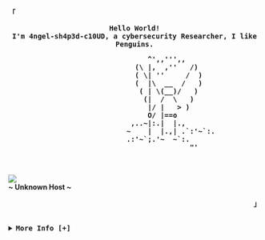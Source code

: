 <!-- 4ngel-sh4p3d-c10UD's Aesthetic GitHub Profile -->
<div align="justify">

<!-- Profile -->
<p align="left"><strong><samp>「</samp></strong></p>
  <p align="center">
    <samp>
      <b>
        Hello World!
      <br>
        I'm 4ngel-sh4p3d-c10UD, a cybersecurity Researcher, I like Penguins.
        <pre>
							     ^',,''',,
							  (\ |,  ,''   /)
							  ( \| ''     /  )
							  (  |\  __  /   )
							   ( | \(__)/   )               
							    (|  /  \   )                
							     |/ |   > )
							     O/ |==o
							 ,..~|:.|  |.,
							~    |  |.,| .`:'~`:.
							.:'~`;.'~  ~`:.      
							               "'
		</pre>
      </b>
      <br>
        <image src="https://readme-typing-svg.herokuapp.com?font=Iosevka&size=16&color=6791c9&center=true&width=410&height=45&lines=I+code+beautiful+and+aesthetic+programs.">
      <br>
      <b>
        ~ Unknown Host ~
      </b>
    </samp>
  </p>
<p align="right"><strong><samp>」</samp></strong></p>

<br>

<details>
<summary><samp><b>More Info [+]</b></samp></summary>

<h2></h2><br>

<!-- Contact Me -->
<p align="center">
  <samp>
    [<a href="https://twitter.com/">twitter</a>]
    [<a href="https://instagram.com/">instagram</a>]
    [<a href="mailto:4ngel-sh4p3d-c10UD.dev@gmail.com">e-mail</a>]
  </samp>
</p>

<h2></h2><br>

<!-- Profile Views Badge -->
<p align="center">
  <samp>
  <a href="#--------">
    <img src="https://komarev.com/ghpvc/?username=rxyhn&label=Profile+Views&color=grey" alt="profile views" /> 
  </a>
  </samp>
</p>

<!-- Github Trophy -->
<div align="center">
  <table>
    <tr>
      <td><a href="#--------"><img align="center" alt="GitHub Trophy" src="https://github-trophies.vercel.app/?username=4ngel-sh4p3d-c10UD&rank=SECRET,SSS,SS,S,AAA,AA,A&row=2&column=3&margin-w=15&margin-h=15&no-frame=true&theme=nord"></a></td>
    </tr>
  </table>
</div>

<!-- Github Stats -->
<div align="center">
  <table>
    <tr>
      <td><a href="#--------"><img height="137px" align="center" alt="GitHub Stats" src="https://github-readme-stats.vercel.app/api?username=4ngel-sh4p3d-c10UD&count_private=true&show_icons=true&include_all_commits=true&line_height=21&hide_border=true&theme=nord"/></a></td>
      <td><a href="#--------"><img height="137px" align="center" alt="Top Language" src="https://github-readme-stats.vercel.app/api/top-langs/?username=4ngel-sh4p3d-c10UD&layout=compact&line_height=21&hide_border=true&theme=nord"/></a></td>
    </tr>
  </table>
</div>

</details>
</div>
<!--

Here are some ideas to get you started:

- 🔭 I’m currently working on ...
- 🌱 I’m currently learning ...
- 👯 I’m looking to collaborate on ...
- 🤔 I’m looking for help with ...
- 💬 Ask me about ...
- 📫 How to reach me: ...
- 😄 Pronouns: ...
- ⚡ Fun fact: ...
-->



